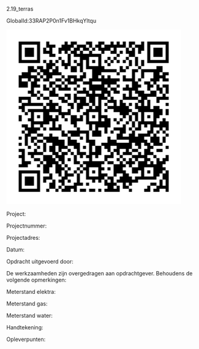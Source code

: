 2.19_terras

GlobalId:33RAP2P0n1Fv1BHkqYltqu

![picture](https://github.com/C-Claus/Data-Files/blob/master/QR_codes/KDV/2.19_terras.png)

Project:

Projectnummer:

Projectadres:

Datum:

Opdracht uitgevoerd door:

De werkzaamheden zijn overgedragen aan opdrachtgever. Behoudens de volgende opmerkingen:

Meterstand elektra:

Meterstand gas:

Meterstand water:

Handtekening:

Opleverpunten:
